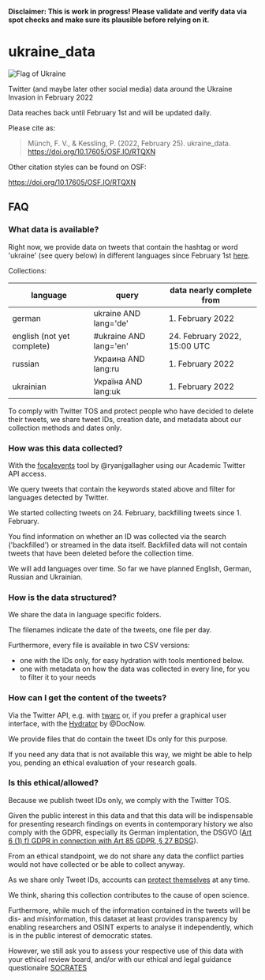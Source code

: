 **Disclaimer: This is work in progress! Please validate and verify data via spot checks and make sure its plausible before relying on it.**

# ukraine_data

![Flag of Ukraine](https://upload.wikimedia.org/wikipedia/commons/thumb/4/49/Flag_of_Ukraine.svg/320px-Flag_of_Ukraine.svg.png)

Twitter (and maybe later other social media) data around the Ukraine Invasion in February 2022

Data reaches back until February 1st and will be updated daily.

Please cite as:

> Münch, F. V., & Kessling, P. (2022, February 25). ukraine_data. https://doi.org/10.17605/OSF.IO/RTQXN

Other citation styles can be found on OSF:

<https://doi.org/10.17605/OSF.IO/RTQXN>

## FAQ

### What data is available?

Right now, we provide data on tweets that contain the hashtag or word 'ukraine' (see query below) in different languages since February 1st [here](Twitter/).

Collections:

| language                               | query                   | data nearly complete from    |
| -------------------------------------- | ----------------------- | ---------------------------- |
| german                                 | ukraine AND lang='de'   | 1. February 2022             |
| english (not yet complete)             | #ukraine AND lang='en'  | 24. February 2022, 15:00 UTC |
| russian                                | Украина AND lang:ru     | 1. February 2022             |
| ukrainian                              |  Україна AND lang:uk    | 1. February 2022             |


To comply with Twitter TOS and protect people who have decided to delete their tweets, we share tweet IDs, creation date, and metadata about our collection methods and dates only.

### How was this data collected?

With the [focalevents](https://github.com/ryanjgallagher/focalevents) tool by @ryanjgallagher using our Academic Twitter API access.

We query tweets that contain the keywords stated above and filter for languages detected by Twitter.

We started collecting tweets on 24. February, backfilling tweets since 1. February.

You find information on whether an ID was collected via the search ('backfilled') or streamed in the data itself. Backfilled data will not contain tweets that have been deleted before the collection time.

We will add languages over time. So far we have planned English, German, Russian and Ukrainian.

### How is the data structured?

We share the data in language specific folders.

The filenames indicate the date of the tweets, one file per day.

Furthermore, every file is available in two CSV versions:

* one with the IDs only, for easy hydration with tools mentioned below.
* one with metadata on how the data was collected in every line, for you to filter it to your needs

### How can I get the content of the tweets?

Via the Twitter API, e.g. with [twarc](https://twarc-project.readthedocs.io/en/latest/twarc2_en_us/#hydrate) or, if you prefer a graphical user interface, with the [Hydrator](https://github.com/DocNow/hydrator) by @DocNow.

We provide files that do contain the tweet IDs only for this purpose.

If you need any data that is not available this way, we might be able to help you, pending an ethical evaluation of your research goals.

### Is this ethical/allowed?

Because we publish tweet IDs only, we comply with the Twitter TOS.

Given the public interest in this data and that this data will be indispensable for presenting research findings on events in contemporary history we also comply with the GDPR, especially its German implentation, the DSGVO ([Art 6 (1) f) GDPR in connection with Art 85 GDPR, § 27 BDSG](https://leibniz-hbi.github.io/socrates/#41-legal-gdpr-and-the-german-federal-data-protection-act)).

From an ethical standpoint, we do not share any data the conflict parties would not have collected or be able to collect anyway.

As we share only Tweet IDs, accounts can [protect themselves](https://twitter.com/TwitterSafety/status/1496698664747687942?ref_src=twsrc%5Etfw%7Ctwcamp%5Etweetembed%7Ctwterm%5E1496698664747687942%7Ctwgr%5E%7Ctwcon%5Es1_&ref_url=https%3A%2F%2Fwww.tagesschau.de%2Fausland%2Famerika%2Fsocial-media-sicherheit-ukraine-101.html) at any time.

We think, sharing this collection contributes to the cause of open science.

Furthermore, while much of the information contained in the tweets will be dis- and misinformation, this dataset at least provides transparency by enabling researchers and OSINT experts to analyse it independently, which is in the public interest of democratic states.

However, we still ask you to assess your respective use of this data with your ethical review board, and/or with our ethical and legal guidance questionaire [SOCRATES](<https://leibniz-hbi.github.io/socrates/#41-legal-gdpr-and-the-german-federal-data-protection-act>)
